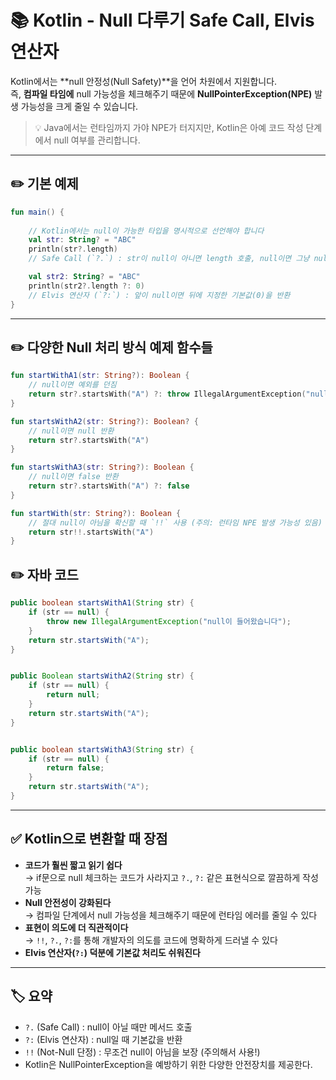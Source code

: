 # 📚 Kotlin - Null 다루기 Safe Call, Elvis 연산자

Kotlin에서는 **null 안정성(Null Safety)**을 언어 차원에서 지원합니다.  
즉, **컴파일 타임에** null 가능성을 체크해주기 때문에 **NullPointerException(NPE)** 발생 가능성을 크게 줄일 수 있습니다.

> 💡 Java에서는 런타임까지 가야 NPE가 터지지만, Kotlin은 아예 코드 작성 단계에서 null 여부를 관리합니다.

---

## ✏️ 기본 예제

```kotlin
fun main() {
    
    // Kotlin에서는 null이 가능한 타입을 명시적으로 선언해야 합니다
    val str: String? = "ABC"
    println(str?.length)
    // Safe Call (`?.`) : str이 null이 아니면 length 호출, null이면 그냥 null 반환

    val str2: String? = "ABC"
    println(str2?.length ?: 0)
    // Elvis 연산자 (`?:`) : 앞이 null이면 뒤에 지정한 기본값(0)을 반환
}
```
---

## ✏️ 다양한 Null 처리 방식 예제 함수들

```kotlin
fun startWithA1(str: String?): Boolean {
    // null이면 예외를 던짐
    return str?.startsWith("A") ?: throw IllegalArgumentException("null이 들어왔습니다")
}

fun startsWithA2(str: String?): Boolean? {
    // null이면 null 반환
    return str?.startsWith("A")
}

fun startsWithA3(str: String?): Boolean {
    // null이면 false 반환
    return str?.startsWith("A") ?: false
}

fun startWith(str: String?): Boolean {
    // 절대 null이 아님을 확신할 때 `!!` 사용 (주의: 런타임 NPE 발생 가능성 있음)
    return str!!.startsWith("A")
}
```
## ✏️ 자바 코드
```java
public boolean startsWithA1(String str) {
    if (str == null) {
        throw new IllegalArgumentException("null이 들어왔습니다");
    }
    return str.startsWith("A");
}


public Boolean startsWithA2(String str) {
    if (str == null) {
        return null;
    }
    return str.startsWith("A");
}


public boolean startsWithA3(String str) {
    if (str == null) {
        return false;
    }
    return str.startsWith("A");
}
```
---

## ✅ Kotlin으로 변환할 때 장점

- **코드가 훨씬 짧고 읽기 쉽다**  
  → if문으로 null 체크하는 코드가 사라지고 `?.`, `?:` 같은 표현식으로 깔끔하게 작성 가능
- **Null 안전성이 강화된다**  
  → 컴파일 단계에서 null 가능성을 체크해주기 때문에 런타임 에러를 줄일 수 있다
- **표현이 의도에 더 직관적이다**  
  → `!!`, `?.`, `?:`를 통해 개발자의 의도를 코드에 명확하게 드러낼 수 있다
- **Elvis 연산자(`?:`) 덕분에 기본값 처리도 쉬워진다**
---
## 🏷️ 요약

- `?.` (Safe Call) : null이 아닐 때만 메서드 호출
- `?:` (Elvis 연산자) : null일 때 기본값을 반환
- `!!` (Not-Null 단정) : 무조건 null이 아님을 보장 (주의해서 사용!)
- Kotlin은 NullPointerException을 예방하기 위한 다양한 안전장치를 제공한다.